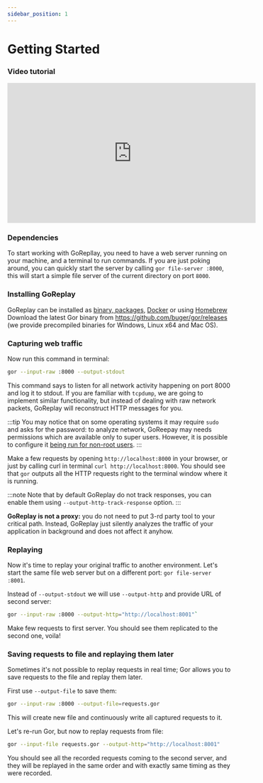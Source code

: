 ```yaml
---
sidebar_position: 1
---
```


# Getting Started

### Video tutorial

<iframe width="560" height="315" src="https://www.youtube.com/embed/CxuKZcMKaW4" title="YouTube video player" frameborder="0" allow="accelerometer; autoplay; clipboard-write; encrypted-media; gyroscope; picture-in-picture" allowfullscreen></iframe>

### Dependencies

To start working with GoRepllay, you need to have a web server running on your machine, and a terminal to run commands. If you are just poking around, you can quickly start the server by calling `gor file-server :8000`, this will start a simple file server of the current directory on port `8000`. 

### Installing GoReplay

GoReplay can be installed as [binary, packages](/docs/installation/binaries), [Docker](/docs/installation/docker) or using [Homebrew](/docs/installation/homebrew)
Download the latest Gor binary from https://github.com/buger/gor/releases (we provide precompiled binaries for Windows, Linux x64 and Mac OS).


### Capturing web traffic
Now run this command in terminal: 

```bash
gor --input-raw :8000 --output-stdout
```

This command says to listen for all network activity happening on port 8000 and log it to stdout.
If you are familiar with `tcpdump`, we are going to implement similar functionality, but instead of dealing with raw network packets, GoReplay will reconstruct HTTP messages for you.

:::tip
You may notice that on some operating systems it may require `sudo` and asks for the password: to analyze network, GoReepay may needs permissions which are available only to super users.
However, it is possible to configure it [being run for non-root users](/docs/guides/running-without-root-permissions).
:::

Make a few requests by opening `http://localhost:8000` in your browser, or just by calling curl in terminal `curl http://localhost:8000`. You should see that `gor` outputs all the HTTP requests right to the terminal window where it is running. 

:::note
Note that by default GoReplay do not track responses, you can enable them using `--output-http-track-response` option.
:::


**GoReplay is not a proxy:** you do not need to put 3-rd party tool to your critical path. Instead, GoReplay just silently analyzes the traffic of your application in background and does not affect it anyhow.

### Replaying

Now it's time to replay your original traffic to another environment. Let's start the same file web server but on a different port: `gor file-server :8001`. 

Instead of `--output-stdout` we will use `--output-http` and provide URL of second server: 

```bash
gor --input-raw :8000 --output-http="http://localhost:8001"`
```

Make few requests to first server. You should see them replicated to the second one, voila! 

### Saving requests to file and replaying them later

Sometimes it's not possible to replay requests in real time; Gor allows you to save requests to the file and replay them later. 

First use `--output-file` to save them: 

```bash
gor --input-raw :8000 --output-file=requests.gor
```

This will create new file and continuously write all captured requests to it. 

Let's re-run Gor, but now to replay requests from file:
```bash
gor --input-file requests.gor --output-http="http://localhost:8001"
```

You should see all the recorded requests coming to the second server, and they will be replayed in the same order and with exactly same timing as they were recorded.